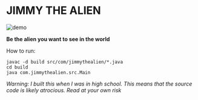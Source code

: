 # JIMMY THE ALIEN

![demo](blob/master/demo.gif)

**Be the alien you want to see in the world**

How to run:
```
javac -d build src/com/jimmythealien/*.java
cd build
java com.jimmythealien.src.Main 
```

_Warning: I built this when I was in high school. This means that the source
code is likely atrocious. Read at your own risk_
